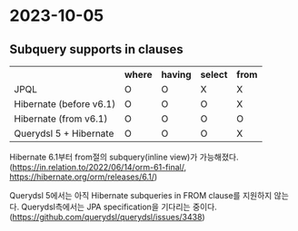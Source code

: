 # 2023-10-05
## Subquery supports in clauses
<table>
  <th></th>
  <th>where</th>
  <th>having</th>
  <th>select</th>
  <th>from</th>
  <tr>
    <td>JPQL</td>
    <td>O</td>
    <td>O</td>
    <td>X</td>
    <td>X</td>
  </tr>
  <tr>
    <td>Hibernate (before v6.1)</td>
    <td>O</td>
    <td>O</td>
    <td>O</td>
    <td>X</td>
  </tr>
  <tr>
    <td>Hibernate (from v6.1)</td>
    <td>O</td>
    <td>O</td>
    <td>O</td>
    <td>O</td>
  </tr>
  <tr>
    <td>Querydsl 5 + Hibernate</td>
    <td>O</td>
    <td>O</td>
    <td>O</td>
    <td>X</td>
  </tr>
</table>

Hibernate 6.1부터 from절의 subquery(inline view)가 가능해졌다. (https://in.relation.to/2022/06/14/orm-61-final/, https://hibernate.org/orm/releases/6.1/)

Querydsl 5에서는 아직 Hibernate subqueries in FROM clause를 지원하지 않는다. Querydsl측에서는 JPA specification을 기다리는 중이다. (https://github.com/querydsl/querydsl/issues/3438)
